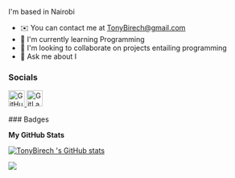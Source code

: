 I'm based in Nairobi
* ✉️  You can contact me at [TonyBirech@gmail.com](mailto:TonyBirech@gmail.com)
* 🧠  I'm currently learning Programming
* 👥  I'm looking to collaborate on  projects entailing programming
* 💬  Ask me about I


### Socials

<p align="left"> <a href="https://www.github.com/TonyBirech " target="_blank" rel="noreferrer"> <picture> <source media="(prefers-color-scheme: dark)" srcset="https://raw.githubusercontent.com/danielcranney/readme-generator/main/public/icons/socials/github-dark.svg" /> <source media="(prefers-color-scheme: light)" srcset="https://raw.githubusercontent.com/danielcranney/readme-generator/main/public/icons/socials/github.svg" /> <img src="https://raw.githubusercontent.com/danielcranney/readme-generator/main/public/icons/socials/github.svg" width="32" height="32" alt="GitHub" title="GitHub" /> </picture> </a> <a href="https://www.gitlab.com/TonyBirech " target="_blank" rel="noreferrer"> <picture> <source media="(prefers-color-scheme: dark)" srcset="" /> <source media="(prefers-color-scheme: light)" srcset="https://raw.githubusercontent.com/danielcranney/readme-generator/main/public/icons/socials/gitlab.svg" /> <img src="https://raw.githubusercontent.com/danielcranney/readme-generator/main/public/icons/socials/gitlab.svg" width="32" height="32" alt="GitLab" title="GitLab" /> </picture> </a></p>
### Badges

<b>My GitHub Stats</b>

<a href="http://www.github.com/TonyBirech "><img src="https://github-readme-stats.vercel.app/api?username=TonyBirech &show_icons=true&hide=&count_private=true&title_color=0891b2&text_color=ffffff&icon_color=0891b2&bg_color=1c1917&hide_border=true&show_icons=true" alt="TonyBirech 's GitHub stats" /></a>

<a href="http://www.github.com/TonyBirech "><img src="https://github-readme-streak-stats.herokuapp.com/?user=TonyBirech &stroke=ffffff&background=1c1917&ring=0891b2&fire=0891b2&currStreakNum=ffffff&currStreakLabel=0891b2&sideNums=ffffff&sideLabels=ffffff&dates=ffffff&hide_border=true" /></a>